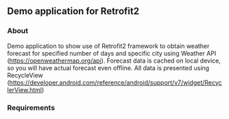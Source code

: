 ## Demo application for Retrofit2
### About
Demo application to show use of Retrofit2 framework to obtain weather forecast for specified number of days and specific city using Weather API (https://openweathermap.org/api). 
Forecast data is cached on local device, so you will have actual forecast even offline. All data is presented using RecycleView (https://developer.android.com/reference/android/support/v7/widget/RecyclerView.html)
### Requirements
